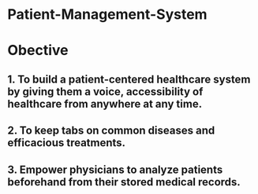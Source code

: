 # Patient-Management-System

# Obective

## 1. To build a patient-centered healthcare system by giving them a voice, accessibility of healthcare from anywhere at any time.
## 2. To keep tabs on common diseases and efficacious treatments.
## 3. Empower physicians to analyze patients beforehand from their stored medical records.
